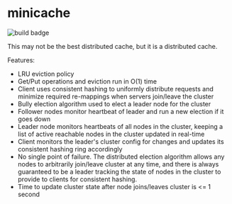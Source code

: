 # minicache

![build badge](https://github.com/malwaredllc/minicache/actions/workflows/go.yml/badge.svg)

This may not be the best distributed cache, but it is a distributed cache.

Features:
- LRU eviction policy
- Get/Put operations and eviction run in O(1) time
- Client uses consistent hashing to uniformly distribute requests and minimize required re-mappings when servers join/leave the cluster
- Bully election algorithm used to elect a leader node for the cluster
- Follower nodes monitor heartbeat of leader and run a new election if it goes down
- Leader node monitors heartbeats of all nodes in the cluster, keeping a list of active reachable nodes in the cluster updated in real-time
- Client monitors the leader's cluster config for changes and updates its consistent hashing ring accordingly
- No single point of failure. The distributed election algorithm allows any nodes to arbitrarily join/leave cluster at any time, and there is always guaranteed to be a leader tracking the state of nodes in the cluster to provide to clients for consistent hashing.
- Time to update cluster state after node joins/leaves cluster is <= 1 second
